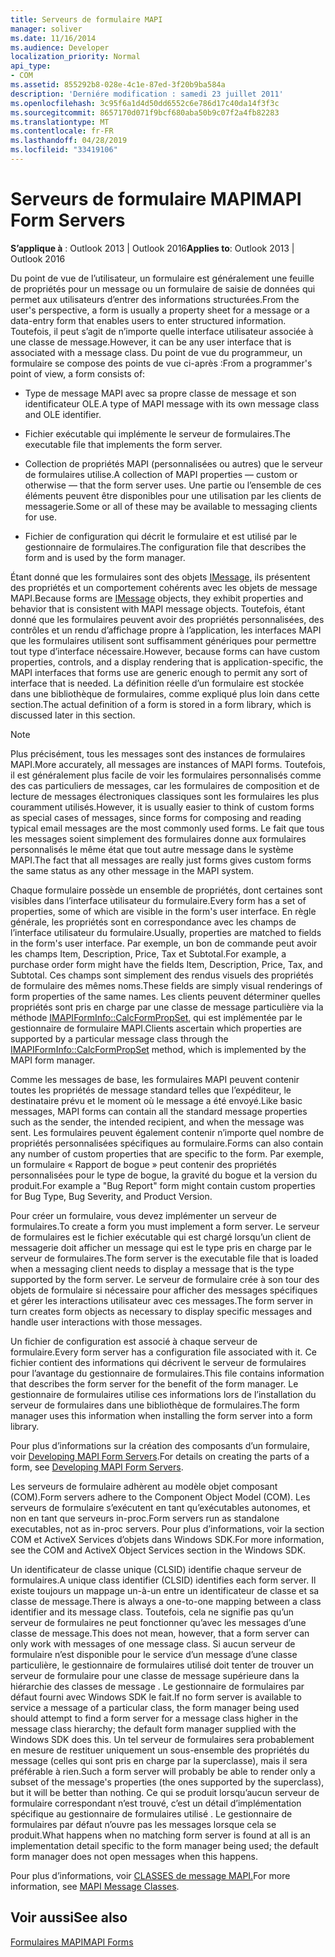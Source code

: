 ```yaml
---
title: Serveurs de formulaire MAPI
manager: soliver
ms.date: 11/16/2014
ms.audience: Developer
localization_priority: Normal
api_type:
- COM
ms.assetid: 855292b8-028e-4c1e-87ed-3f20b9ba584a
description: 'Derniére modification : samedi 23 juillet 2011'
ms.openlocfilehash: 3c95f6a1d4d50dd6552c6e786d17c40da14f3f3c
ms.sourcegitcommit: 8657170d071f9bcf680aba50b9c07f2a4fb82283
ms.translationtype: MT
ms.contentlocale: fr-FR
ms.lasthandoff: 04/28/2019
ms.locfileid: "33419106"
---
```

# <a name="mapi-form-servers"></a><span data-ttu-id="7d437-103">Serveurs de formulaire MAPI</span><span class="sxs-lookup"><span data-stu-id="7d437-103">MAPI Form Servers</span></span>

  
  
<span data-ttu-id="7d437-104">**S’applique à** : Outlook 2013 | Outlook 2016</span><span class="sxs-lookup"><span data-stu-id="7d437-104">**Applies to**: Outlook 2013 | Outlook 2016</span></span> 
  
<span data-ttu-id="7d437-105">Du point de vue de l’utilisateur, un formulaire est généralement une feuille de propriétés pour un message ou un formulaire de saisie de données qui permet aux utilisateurs d’entrer des informations structurées.</span><span class="sxs-lookup"><span data-stu-id="7d437-105">From the user's perspective, a form is usually a property sheet for a message or a data-entry form that enables users to enter structured information.</span></span> <span data-ttu-id="7d437-106">Toutefois, il peut s’agit de n’importe quelle interface utilisateur associée à une classe de message.</span><span class="sxs-lookup"><span data-stu-id="7d437-106">However, it can be any user interface that is associated with a message class.</span></span> <span data-ttu-id="7d437-107">Du point de vue du programmeur, un formulaire se compose des points de vue ci-après :</span><span class="sxs-lookup"><span data-stu-id="7d437-107">From a programmer's point of view, a form consists of:</span></span>
  
- <span data-ttu-id="7d437-108">Type de message MAPI avec sa propre classe de message et son identificateur OLE.</span><span class="sxs-lookup"><span data-stu-id="7d437-108">A type of MAPI message with its own message class and OLE identifier.</span></span>
    
- <span data-ttu-id="7d437-109">Fichier exécutable qui implémente le serveur de formulaires.</span><span class="sxs-lookup"><span data-stu-id="7d437-109">The executable file that implements the form server.</span></span>
    
- <span data-ttu-id="7d437-110">Collection de propriétés MAPI (personnalisées ou autres) que le serveur de formulaires utilise.</span><span class="sxs-lookup"><span data-stu-id="7d437-110">A collection of MAPI properties — custom or otherwise — that the form server uses.</span></span> <span data-ttu-id="7d437-111">Une partie ou l’ensemble de ces éléments peuvent être disponibles pour une utilisation par les clients de messagerie.</span><span class="sxs-lookup"><span data-stu-id="7d437-111">Some or all of these may be available to messaging clients for use.</span></span>
    
- <span data-ttu-id="7d437-112">Fichier de configuration qui décrit le formulaire et est utilisé par le gestionnaire de formulaires.</span><span class="sxs-lookup"><span data-stu-id="7d437-112">The configuration file that describes the form and is used by the form manager.</span></span>
    
<span data-ttu-id="7d437-113">Étant donné que les formulaires sont des objets [IMessage,](imessageimapiprop.md) ils présentent des propriétés et un comportement cohérents avec les objets de message MAPI.</span><span class="sxs-lookup"><span data-stu-id="7d437-113">Because forms are [IMessage](imessageimapiprop.md) objects, they exhibit properties and behavior that is consistent with MAPI message objects.</span></span> <span data-ttu-id="7d437-114">Toutefois, étant donné que les formulaires peuvent avoir des propriétés personnalisées, des contrôles et un rendu d’affichage propre à l’application, les interfaces MAPI que les formulaires utilisent sont suffisamment génériques pour permettre tout type d’interface nécessaire.</span><span class="sxs-lookup"><span data-stu-id="7d437-114">However, because forms can have custom properties, controls, and a display rendering that is application-specific, the MAPI interfaces that forms use are generic enough to permit any sort of interface that is needed.</span></span> <span data-ttu-id="7d437-115">La définition réelle d’un formulaire est stockée dans une bibliothèque de formulaires, comme expliqué plus loin dans cette section.</span><span class="sxs-lookup"><span data-stu-id="7d437-115">The actual definition of a form is stored in a form library, which is discussed later in this section.</span></span> 
  
> [!NOTE]
> <span data-ttu-id="7d437-116">Plus précisément, tous les messages sont des instances de formulaires MAPI.</span><span class="sxs-lookup"><span data-stu-id="7d437-116">More accurately, all messages are instances of MAPI forms.</span></span> <span data-ttu-id="7d437-117">Toutefois, il est généralement plus facile de voir les formulaires personnalisés comme des cas particuliers de messages, car les formulaires de composition et de lecture de messages électroniques classiques sont les formulaires les plus couramment utilisés.</span><span class="sxs-lookup"><span data-stu-id="7d437-117">However, it is usually easier to think of custom forms as special cases of messages, since forms for composing and reading typical email messages are the most commonly used forms.</span></span> <span data-ttu-id="7d437-118">Le fait que tous les messages soient simplement des formulaires donne aux formulaires personnalisés le même état que tout autre message dans le système MAPI.</span><span class="sxs-lookup"><span data-stu-id="7d437-118">The fact that all messages are really just forms gives custom forms the same status as any other message in the MAPI system.</span></span> 
  
<span data-ttu-id="7d437-119">Chaque formulaire possède un ensemble de propriétés, dont certaines sont visibles dans l’interface utilisateur du formulaire.</span><span class="sxs-lookup"><span data-stu-id="7d437-119">Every form has a set of properties, some of which are visible in the form's user interface.</span></span> <span data-ttu-id="7d437-120">En règle générale, les propriétés sont en correspondance avec les champs de l’interface utilisateur du formulaire.</span><span class="sxs-lookup"><span data-stu-id="7d437-120">Usually, properties are matched to fields in the form's user interface.</span></span> <span data-ttu-id="7d437-121">Par exemple, un bon de commande peut avoir les champs Item, Description, Price, Tax et Subtotal.</span><span class="sxs-lookup"><span data-stu-id="7d437-121">For example, a purchase order form might have the fields Item, Description, Price, Tax, and Subtotal.</span></span> <span data-ttu-id="7d437-122">Ces champs sont simplement des rendus visuels des propriétés de formulaire des mêmes noms.</span><span class="sxs-lookup"><span data-stu-id="7d437-122">These fields are simply visual renderings of form properties of the same names.</span></span> <span data-ttu-id="7d437-123">Les clients peuvent déterminer quelles propriétés sont pris en charge par une classe de message particulière via la méthode [IMAPIFormInfo::CalcFormPropSet,](imapiforminfo-calcformpropset.md) qui est implémentée par le gestionnaire de formulaire MAPI.</span><span class="sxs-lookup"><span data-stu-id="7d437-123">Clients ascertain which properties are supported by a particular message class through the [IMAPIFormInfo::CalcFormPropSet](imapiforminfo-calcformpropset.md) method, which is implemented by the MAPI form manager.</span></span> 
  
<span data-ttu-id="7d437-124">Comme les messages de base, les formulaires MAPI peuvent contenir toutes les propriétés de message standard telles que l’expéditeur, le destinataire prévu et le moment où le message a été envoyé.</span><span class="sxs-lookup"><span data-stu-id="7d437-124">Like basic messages, MAPI forms can contain all the standard message properties such as the sender, the intended recipient, and when the message was sent.</span></span> <span data-ttu-id="7d437-125">Les formulaires peuvent également contenir n’importe quel nombre de propriétés personnalisées spécifiques au formulaire.</span><span class="sxs-lookup"><span data-stu-id="7d437-125">Forms can also contain any number of custom properties that are specific to the form.</span></span> <span data-ttu-id="7d437-126">Par exemple, un formulaire « Rapport de bogue » peut contenir des propriétés personnalisées pour le type de bogue, la gravité du bogue et la version du produit.</span><span class="sxs-lookup"><span data-stu-id="7d437-126">For example a "Bug Report" form might contain custom properties for Bug Type, Bug Severity, and Product Version.</span></span>
  
<span data-ttu-id="7d437-127">Pour créer un formulaire, vous devez implémenter un serveur de formulaires.</span><span class="sxs-lookup"><span data-stu-id="7d437-127">To create a form you must implement a form server.</span></span> <span data-ttu-id="7d437-128">Le serveur de formulaires est le fichier exécutable qui est chargé lorsqu’un client de messagerie doit afficher un message qui est le type pris en charge par le serveur de formulaires.</span><span class="sxs-lookup"><span data-stu-id="7d437-128">The form server is the executable file that is loaded when a messaging client needs to display a message that is the type supported by the form server.</span></span> <span data-ttu-id="7d437-129">Le serveur de formulaire crée à son tour des objets de formulaire si nécessaire pour afficher des messages spécifiques et gérer les interactions utilisateur avec ces messages.</span><span class="sxs-lookup"><span data-stu-id="7d437-129">The form server in turn creates form objects as necessary to display specific messages and handle user interactions with those messages.</span></span>
  
<span data-ttu-id="7d437-130">Un fichier de configuration est associé à chaque serveur de formulaire.</span><span class="sxs-lookup"><span data-stu-id="7d437-130">Every form server has a configuration file associated with it.</span></span> <span data-ttu-id="7d437-131">Ce fichier contient des informations qui décrivent le serveur de formulaires pour l’avantage du gestionnaire de formulaires.</span><span class="sxs-lookup"><span data-stu-id="7d437-131">This file contains information that describes the form server for the benefit of the form manager.</span></span> <span data-ttu-id="7d437-132">Le gestionnaire de formulaires utilise ces informations lors de l’installation du serveur de formulaires dans une bibliothèque de formulaires.</span><span class="sxs-lookup"><span data-stu-id="7d437-132">The form manager uses this information when installing the form server into a form library.</span></span>
  
<span data-ttu-id="7d437-133">Pour plus d’informations sur la création des composants d’un formulaire, voir [Developing MAPI Form Servers](developing-mapi-form-servers.md).</span><span class="sxs-lookup"><span data-stu-id="7d437-133">For details on creating the parts of a form, see [Developing MAPI Form Servers](developing-mapi-form-servers.md).</span></span>
  
<span data-ttu-id="7d437-134">Les serveurs de formulaire adhèrent au modèle objet composant (COM).</span><span class="sxs-lookup"><span data-stu-id="7d437-134">Form servers adhere to the Component Object Model (COM).</span></span> <span data-ttu-id="7d437-135">Les serveurs de formulaire s’exécutent en tant qu’exécutables autonomes, et non en tant que serveurs in-proc.</span><span class="sxs-lookup"><span data-stu-id="7d437-135">Form servers run as standalone executables, not as in-proc servers.</span></span> <span data-ttu-id="7d437-136">Pour plus d’informations, voir la section COM et ActiveX Services d’objets dans Windows SDK.</span><span class="sxs-lookup"><span data-stu-id="7d437-136">For more information, see the COM and ActiveX Object Services section in the Windows SDK.</span></span>
  
<span data-ttu-id="7d437-137">Un identificateur de classe unique (CLSID) identifie chaque serveur de formulaires.</span><span class="sxs-lookup"><span data-stu-id="7d437-137">A unique class identifier (CLSID) identifies each form server.</span></span> <span data-ttu-id="7d437-138">Il existe toujours un mappage un-à-un entre un identificateur de classe et sa classe de message.</span><span class="sxs-lookup"><span data-stu-id="7d437-138">There is always a one-to-one mapping between a class identifier and its message class.</span></span> <span data-ttu-id="7d437-139">Toutefois, cela ne signifie pas qu’un serveur de formulaires ne peut fonctionner qu’avec les messages d’une classe de message.</span><span class="sxs-lookup"><span data-stu-id="7d437-139">This does not mean, however, that a form server can only work with messages of one message class.</span></span> <span data-ttu-id="7d437-140">Si aucun serveur de formulaire n’est disponible pour le service d’un message d’une classe particulière, le gestionnaire de formulaires utilisé doit tenter de trouver un serveur de formulaire pour une classe de message supérieure dans la hiérarchie des classes de message . Le gestionnaire de formulaires par défaut fourni avec Windows SDK le fait.</span><span class="sxs-lookup"><span data-stu-id="7d437-140">If no form server is available to service a message of a particular class, the form manager being used should attempt to find a form server for a message class higher in the message class hierarchy; the default form manager supplied with the Windows SDK does this.</span></span> <span data-ttu-id="7d437-141">Un tel serveur de formulaires sera probablement en mesure de restituer uniquement un sous-ensemble des propriétés du message (celles qui sont pris en charge par la superclasse), mais il sera préférable à rien.</span><span class="sxs-lookup"><span data-stu-id="7d437-141">Such a form server will probably be able to render only a subset of the message's properties (the ones supported by the superclass), but it will be better than nothing.</span></span> <span data-ttu-id="7d437-142">Ce qui se produit lorsqu’aucun serveur de formulaire correspondant n’est trouvé, c’est un détail d’implémentation spécifique au gestionnaire de formulaires utilisé . Le gestionnaire de formulaires par défaut n’ouvre pas les messages lorsque cela se produit.</span><span class="sxs-lookup"><span data-stu-id="7d437-142">What happens when no matching form server is found at all is an implementation detail specific to the form manager being used; the default form manager does not open messages when this happens.</span></span>
  
<span data-ttu-id="7d437-143">Pour plus d’informations, voir [CLASSES de message MAPI.](mapi-message-classes.md)</span><span class="sxs-lookup"><span data-stu-id="7d437-143">For more information, see [MAPI Message Classes](mapi-message-classes.md).</span></span>
  
## <a name="see-also"></a><span data-ttu-id="7d437-144">Voir aussi</span><span class="sxs-lookup"><span data-stu-id="7d437-144">See also</span></span>



[<span data-ttu-id="7d437-145">Formulaires MAPI</span><span class="sxs-lookup"><span data-stu-id="7d437-145">MAPI Forms</span></span>](mapi-forms.md)

